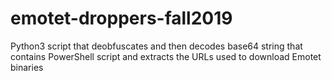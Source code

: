 # emotet-droppers-fall2019
Python3 script that deobfuscates and then decodes base64 string that contains PowerShell script and extracts the URLs used to download Emotet binaries
